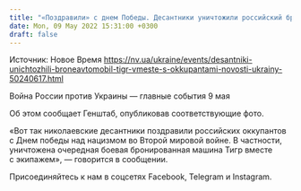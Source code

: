 ```yaml
---
title: "«Поздравили» с днем Победы. Десантники уничтожили российский бронеавтомобиль Тигр вместе с экипажем"
date: Mon, 09 May 2022 15:31:00 +0300
draft: false
---
```

Источник: Новое Время https://nv.ua/ukraine/events/desantniki-unichtozhili-broneavtomobil-tigr-vmeste-s-okkupantami-novosti-ukrainy-50240617.html


Война России против Украины — главные события 9 мая

Об этом сообщает Генштаб, опубликовав соответствующие фото.

«Вот так николаевские десантники поздравили российских оккупантов с Днем победы над нацизмом во Второй мировой войне. В частности, уничтожена очередная боевая бронированная машина Тигр вместе с экипажем», — говорится в сообщении.

Присоединяйтесь к нам в соцсетях Facebook, Telegram и Instagram.
